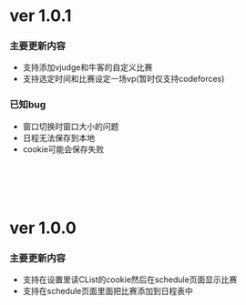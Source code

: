 # ver 1.0.1
### 主要更新内容
- 支持添加vjudge和牛客的自定义比赛
- 支持选定时间和比赛设定一场vp(暂时仅支持codeforces)
### 已知bug
- 窗口切换时窗口大小的问题
- 日程无法保存到本地
- cookie可能会保存失败
# &nbsp;
# ver 1.0.0
### 主要更新内容
- 支持在设置里读CList的cookie然后在schedule页面显示比赛
- 支持在schedule页面里面把比赛添加到日程表中